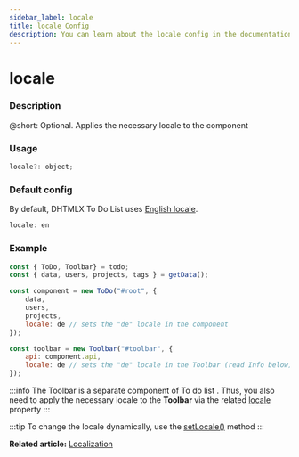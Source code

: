 ```yaml
---
sidebar_label: locale
title: locale Config
description: You can learn about the locale config in the documentation of the DHTMLX JavaScript To Do List library. Browse developer guides and API reference, try out code examples and live demos, and download a free 30-day evaluation version of DHTMLX To Do List.
---
```


# locale

### Description

@short: Optional. Applies the necessary locale to the component

### Usage

~~~js
locale?: object;
~~~

### Default config

By default, DHTMLX To Do List uses [English locale](guides/localization.md#default-locale).

~~~js
locale: en
~~~

### Example

~~~js {8,13}
const { ToDo, Toolbar} = todo;
const { data, users, projects, tags } = getData();

const component = new ToDo("#root", {
	data,
	users,
	projects,
	locale: de // sets the "de" locale in the component
});

const toolbar = new Toolbar("#toolbar", {
	api: component.api,
	locale: de // sets the "de" locale in the Toolbar (read Info below)
});
~~~


:::info
The Toolbar is a separate component of To do list . Thus, you also need to apply the necessary locale to the **Toolbar** via the related [locale](toolbar_api/configs/locale_config.md) property
:::

:::tip
To change the locale dynamically, use the [setLocale()](api/methods/setlocale_method.md) method
:::

**Related article:** [Localization](guides/localization.md)